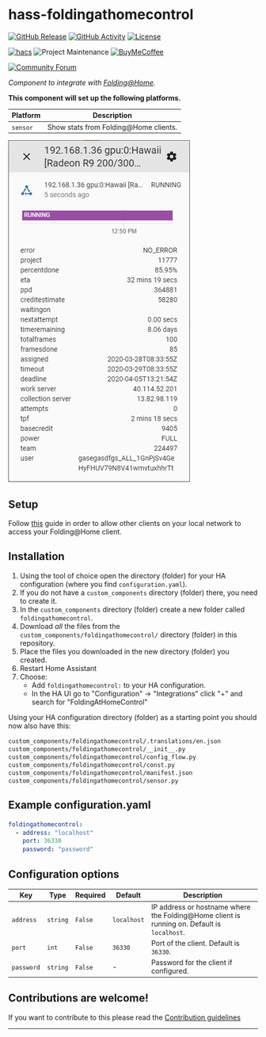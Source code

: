 # hass-foldingathomecontrol

[![GitHub Release][releases-shield]][releases]
[![GitHub Activity][commits-shield]][commits]
[![License][license-shield]](LICENSE.md)

[![hacs][hacsbadge]][hacs]
![Project Maintenance][maintenance-shield]
[![BuyMeCoffee][buymecoffeebadge]][buymecoffee]

[![Community Forum][forum-shield]][forum]

_Component to integrate with [Folding@Home][Folding@Home]._

**This component will set up the following platforms.**

Platform | Description
-- | --
`sensor` | Show stats from Folding@Home clients.

![example][exampleimg]

## Setup

Follow [this](https://linustechtips.com/main/topic/990176-howto-remotely-access-your-folding-systems-part-1-fahcontrol/)
guide in order to allow other clients on your local network to access your Folding@Home client.

## Installation

1. Using the tool of choice open the directory (folder) for your HA configuration (where you find `configuration.yaml`).
2. If you do not have a `custom_components` directory (folder) there, you need to create it.
3. In the `custom_components` directory (folder) create a new folder called `foldingathomecontrol`.
4. Download _all_ the files from the `custom_components/foldingathomecontrol/` directory (folder) in this repository.
5. Place the files you downloaded in the new directory (folder) you created.
6. Restart Home Assistant
7. Choose:
   - Add `foldingathomecontrol:` to your HA configuration.
   - In the HA UI go to "Configuration" -> "Integrations" click "+" and search for "FoldingAtHomeControl"

Using your HA configuration directory (folder) as a starting point you should now also have this:

```text
custom_components/foldingathomecontrol/.translations/en.json
custom_components/foldingathomecontrol/__init__.py
custom_components/foldingathomecontrol/config_flow.py
custom_components/foldingathomecontrol/const.py
custom_components/foldingathomecontrol/manifest.json
custom_components/foldingathomecontrol/sensor.py
```

## Example configuration.yaml

```yaml
foldingathomecontrol:
  - address: "localhost"
    port: 36330
    password: "password"
```

## Configuration options

Key | Type | Required | Default | Description
-- | -- | -- | -- | --
`address` | `string` | `False` | `localhost` | IP address or hostname where the Folding@Home client is running on. Default is `localhost`.
`port` | `int` | `False` | `36330` | Port of the client. Default is `36330`.
`password` | `string` | `False` | - | Password for the client if configured.

## Contributions are welcome!

If you want to contribute to this please read the [Contribution guidelines](CONTRIBUTING.md)

***

[Folding@Home]: https://github.com/eifinger/PyFoldingAtHomeControl
[buymecoffee]: https://www.buymeacoffee.com/eifinger
[buymecoffeebadge]: https://img.shields.io/badge/buy%20me%20a%20coffee-donate-yellow.svg?style=for-the-badge
[commits-shield]: https://img.shields.io/github/commit-activity/y/eifinger/hass-foldingathomecontrol.svg?style=for-the-badge
[commits]: https://github.com/eifinger/hass-foldingathomecontrol/commits/master
[hacs]: https://github.com/custom-components/hacs
[hacsbadge]: https://img.shields.io/badge/HACS-Custom-orange.svg?style=for-the-badge
[exampleimg]: example.png
[forum-shield]: https://img.shields.io/badge/community-forum-brightgreen.svg?style=for-the-badge
[forum]: https://community.home-assistant.io/
[license-shield]: https://img.shields.io/github/license/eifinger/hass-foldingathomecontrol.svg?style=for-the-badge
[maintenance-shield]: https://img.shields.io/badge/maintainer-Kevin%20Eifinger%20%40eifinger-blue.svg?style=for-the-badge
[releases-shield]: https://img.shields.io/github/release/eifinger/hass-foldingathomecontrol.svg?style=for-the-badge
[releases]: https://github.com/eifinger/hass-foldingathomecontrol/releases
